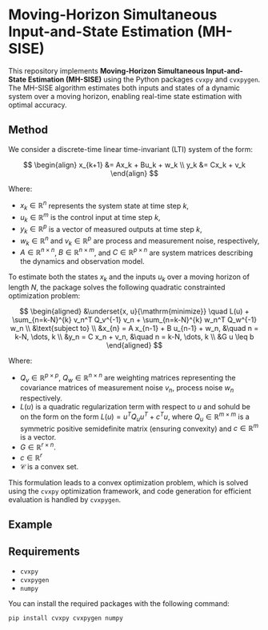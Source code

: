 # Moving-Horizon Simultaneous Input-and-State Estimation (MH-SISE)

This repository implements **Moving-Horizon Simultaneous Input-and-State Estimation (MH-SISE)** using the Python packages `cvxpy` and `cvxpygen`. The MH-SISE algorithm estimates both inputs and states of a dynamic system over a moving horizon, enabling real-time state estimation with optimal accuracy. 

## Method

We consider a discrete-time linear time-invariant (LTI) system of the form:

$$
\begin{align}
x_{k+1} &= Ax_k + Bu_k + w_k \\
y_k &= Cx_k + v_k
\end{align}
$$

Where:
- $x_k \in \mathbb{R}^n$ represents the system state at time step $k$,
- $u_k \in \mathbb{R}^m$ is the control input at time step $k$,
- $y_k \in \mathbb{R}^p$ is a vector of measured outputs at time step $k$,
- $w_k \in \mathbb{R}^n$ and $v_k \in \mathbb{R}^p$ are process and measurement noise, respectively,
- $A \in \mathbb{R}^{n \times n}$, $B \in \mathbb{R}^{n \times m}$, and $C \in \mathbb{R}^{p \times n}$ are system matrices describing the dynamics and observation model.

To estimate both the states $x_k$ and the inputs $u_k$ over a moving horizon of length $N$, the package solves the following quadratic constrainted optimization problem:

$$
\begin{aligned}
    &\underset{x, u}{\mathrm{minimize}} \quad L(u) + \sum_{n=k-N}^{k} v_n^T Q_v^{-1} v_n + \sum_{n=k-N}^{k} w_n^T Q_w^{-1} w_n \\
    &\text{subject to} \\
    &x_{n} = A x_{n-1} + B u_{n-1} + w_n, &\quad n = k-N, \dots, k \\
    &y_n = C x_n + v_n, &\quad n = k-N, \dots, k \\
    &G u \leq b
\end{aligned}
$$

Where:
- $Q_v \in \mathbb{R}^{p \times p}$, $Q_w \in \mathbb{R}^{n \times n}$ are weighting matrices representing the covariance matrices of measurement noise $v_n$, process noise $w_n$ respectively.
- $L(u)$ is a quadratic regularization term with respect to $u$ and sohuld be on the form on the form $L(u) = u^TQ_u u^T + c^Tu$, where $Q_u \in \mathbb{R}^{m \times m}$ is a symmetric positive semidefinite matrix (ensuring convexity) and $c \in \mathbb{R}^m$ is a vector.
- $G \in \mathbb{R}^{r \times n}$.
- $c \in \mathbb{R}^{r}$
- $\mathcal{C}$ is a convex set.

This formulation leads to a convex optimization problem, which is solved using the `cvxpy` optimization framework, and code generation for efficient evaluation is handled by `cvxpygen`.

## Example

## Requirements
- `cvxpy`
- `cvxpygen`
- `numpy`

You can install the required packages with the following command:

```bash
pip install cvxpy cvxpygen numpy
